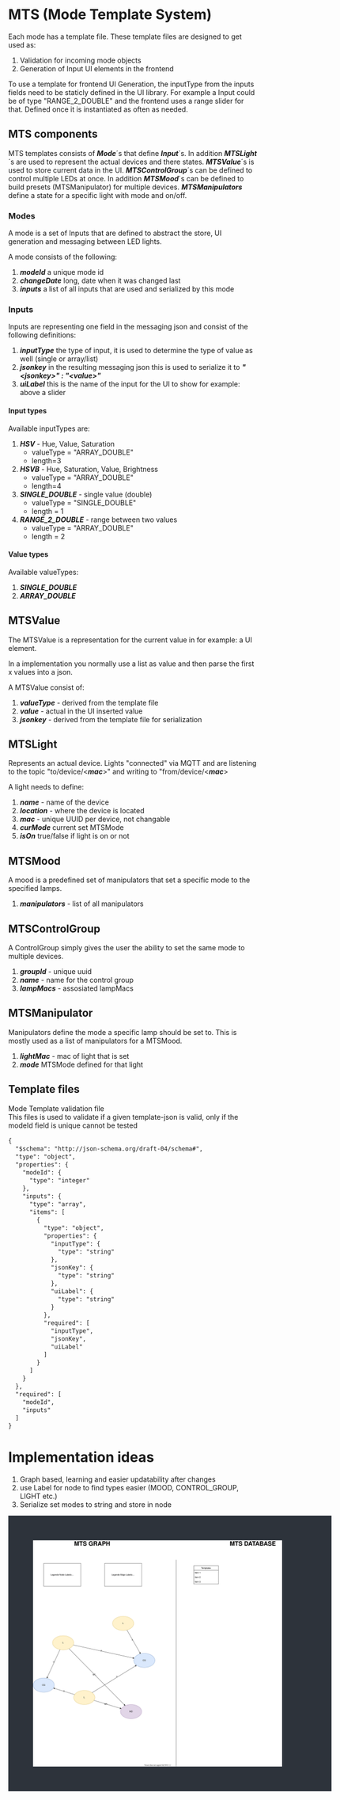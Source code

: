 # MTS (Mode Template System)

Each mode has a template file.
These template files are designed to get used as:

1. Validation for incoming mode objects
2. Generation of Input UI elements in the frontend

To use a template for frontend UI Generation, the inputType from the inputs fields need to be staticly defined in the UI library. For example a Input could be of type "RANGE_2_DOUBLE" and the frontend uses a range slider for that. Defined once it is instantiated as often as needed. 

## MTS components

MTS templates consists of ***Mode***´s that define ***Input***´s. In addition ***MTSLight***´s are used to represent the actual devices and there states. ***MTSValue***´s is used to store current data in the UI. ***MTSControlGroup***´s can be defined to control multiple LEDs at once. In addition ***MTSMood***´s can be defined to build presets (MTSManipulator) for multiple devices. ***MTSManipulators*** define a state for a specific light with mode and on/off.

### Modes

A mode is a set of Inputs that are defined to abstract the store, UI generation and messaging between LED lights.

A mode consists of the following:

1. ***modeId*** a unique mode id
1. ***changeDate*** long, date when it was changed last
1. ***inputs*** a list of all inputs that are used and serialized by this mode


### Inputs

Inputs are representing one field in the messaging json and consist of the following definitions:
1. ***inputType*** the type of input, it is used to determine the type of value as well (single or array/list)
2. ***jsonkey*** in the resulting messaging json this is used to serialize it to ***"\<jsonkey\>" : "\<value\>"***
3. ***uiLabel*** this is the name of the input for the UI to show for example: above a slider


#### Input types

Available inputTypes are:

1. ***HSV*** - Hue, Value, Saturation
    - valueType = "ARRAY_DOUBLE"
    - length=3
1. ***HSVB*** - Hue, Saturation, Value, Brightness
    - valueType = "ARRAY_DOUBLE"
    - length=4
1. ***SINGLE_DOUBLE*** - single value (double)
    - valueType = "SINGLE_DOUBLE"
    - length = 1
1. ***RANGE_2_DOUBLE*** - range between two values
    - valueType = "ARRAY_DOUBLE"
    - length = 2

#### Value types

Available valueTypes:

1. ***SINGLE_DOUBLE***
2. ***ARRAY_DOUBLE***


## MTSValue

The MTSValue is a representation for the current value in for example: a UI element.

In a implementation you normally use a list as value and then parse the first x values into a json.

A MTSValue consist of:

1. ***valueType*** - derived from the template file
1. ***value*** - actual in the UI inserted value
1. ***jsonkey*** - derived from the template file for serialization

## MTSLight

Represents an actual device. Lights "connected" via MQTT and are listening to the topic "to/device/<***mac***>" and writing to "from/device/<***mac***>

A light needs to define:

1. ***name*** - name of the device
1. ***location*** - where the device is located
1. ***mac*** - unique UUID per device, not changable
1. ***curMode*** current set MTSMode
1. ***isOn*** true/false if light is on or not 

## MTSMood

A mood is a predefined set of manipulators that set a specific mode to the specified lamps.
1. ***manipulators*** - list of all manipulators

## MTSControlGroup

A ControlGroup simply gives the user the ability to set the same mode to multiple devices.

1. ***groupId*** - unique uuid
1. ***name*** - name for the control group
1. ***lampMacs*** - assosiated lampMacs

## MTSManipulator

Manipulators define the mode a specific lamp should be set to. This is mostly used as a list of manipulators for a MTSMood.

1. ***lightMac*** - mac of light that is set
1. ***mode*** MTSMode defined for that light

## Template files

Mode Template validation file<br/>
This files is used to validate if a given template-json is valid, only if the modeId field is unique cannot be tested

```jsonc
{
  "$schema": "http://json-schema.org/draft-04/schema#",
  "type": "object",
  "properties": {
    "modeId": {
      "type": "integer"
    },
    "inputs": {
      "type": "array",
      "items": [
        {
          "type": "object",
          "properties": {
            "inputType": {
              "type": "string"
            },
            "jsonKey": {
              "type": "string"
            },
            "uiLabel": {
              "type": "string"
            }
          },
          "required": [
            "inputType",
            "jsonKey",
            "uiLabel"
          ]
        }
      ]
    }
  },
  "required": [
    "modeId",
    "inputs"
  ]
}
```

# Implementation ideas

1. Graph based, learning and easier updatability after changes
1. use Label for node to find types easier (MOOD, CONTROL_GROUP, LIGHT etc.)
1. Serialize set modes to string and store in node


<img style="background-color: #2D333B; padding: 50px; padding-right: 100px" src="./Tables.drawio.svg"><img>